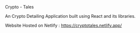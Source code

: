 Crypto - Tales 

An Crypto Detailing Application built using React and its libraries. 

Website Hosted on Netlify : https://cryptotales.netlify.app/

